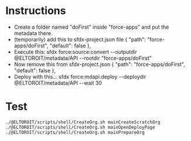 # Instructions

-   Create a folder named "doFirst" inside "force-apps" and put the metadata there.
-   (temporarily) add this to sfdx-project.json file
    { "path": "force-apps/doFirst", "default": false },
-   Execute this:
    sfdx force:source:convert --outputdir @ELTOROIT/metadata/API --rootdir "force-apps/doFirst"
-   Now remove this from sfdx-project.json
    { "path": "force-apps/doFirst", "default": false },
-   Deploy with this...
    sfdx force:mdapi:deploy --deploydir @ELTOROIT/metadata/API --wait 30

# Test

```
./@ELTOROIT/scripts/shell/CreateOrg.sh mainCreateScratchOrg
./@ELTOROIT/scripts/shell/CreateOrg.sh mainOpenDeployPage
./@ELTOROIT/scripts/shell/CreateOrg.sh mainPrepareOrg
```

